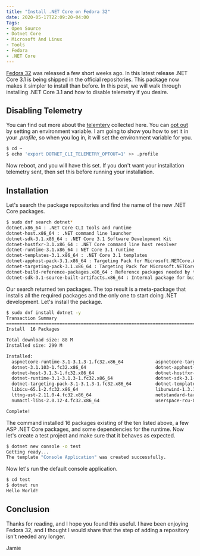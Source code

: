 ```yaml
---
title: "Install .NET Core on Fedora 32"
date: 2020-05-17T22:09:20-04:00
Tags:
- Open Source
- Dotnet Core
- Microsoft And Linux
- Tools
- Fedora
- .NET Core
---
```


[Fedora 32](https://fedoramagazine.org/announcing-fedora-32/) was released a few short weeks ago. In this latest release .NET Core 3.1 is being shipped in the official repositories. This package now makes it simpler to install than before. In this post, we will walk through installing .NET Core 3.1 and how to disable telemetry if you desire.

## Disabling Telemetry

You can find out more about the [telemtery](https://docs.microsoft.com/en-us/dotnet/core/tools/telemetry) collected here. You can [opt out](https://docs.microsoft.com/en-us/dotnet/core/tools/telemetry#how-to-opt-out) by setting an environment variable. I am going to show you how to set it in your *.profile*, so when you log in, it will set the environment variable for you.

```bash
$ cd ~
$ echo 'export DOTNET_CLI_TELEMETRY_OPTOUT=1' >> .profile
```

Now reboot, and you will have this set. If you don't want your installation telemetry sent, then set this before running your installation.

## Installation

Let's search the package repositories and find the name of the new .NET Core packages.

```bash
$ sudo dnf search dotnet*
dotnet.x86_64 : .NET Core CLI tools and runtime
dotnet-host.x86_64 : .NET command line launcher
dotnet-sdk-3.1.x86_64 : .NET Core 3.1 Software Development Kit
dotnet-hostfxr-3.1.x86_64 : .NET Core command line host resolver
dotnet-runtime-3.1.x86_64 : NET Core 3.1 runtime
dotnet-templates-3.1.x86_64 : .NET Core 3.1 templates
dotnet-apphost-pack-3.1.x86_64 : Targeting Pack for Microsoft.NETCore.App 3.1
dotnet-targeting-pack-3.1.x86_64 : Targeting Pack for Microsoft.NETCore.App 3.1
dotnet-build-reference-packages.x86_64 : Reference packages needed by the .NET Core SDK build
dotnet-sdk-3.1-source-built-artifacts.x86_64 : Internal package for building .NET Core 3.1 Software Development Kit
```

Our search returned ten packages. The top result is a meta-package that installs all the required packages and the only one to start doing .NET development. Let's install the package.

```bash
$ sudo dnf install dotnet -y
Transaction Summary
====================================================================================================================
Install  16 Packages

Total download size: 88 M
Installed size: 299 M

Installed:
  aspnetcore-runtime-3.1-3.1.3-1.fc32.x86_64            aspnetcore-targeting-pack-3.1-3.1.3-1.fc32.x86_64           
  dotnet-3.1.103-1.fc32.x86_64                          dotnet-apphost-pack-3.1-3.1.3-1.fc32.x86_64                 
  dotnet-host-3.1.3-1.fc32.x86_64                       dotnet-hostfxr-3.1-3.1.3-1.fc32.x86_64                      
  dotnet-runtime-3.1-3.1.3-1.fc32.x86_64                dotnet-sdk-3.1-3.1.103-1.fc32.x86_64                        
  dotnet-targeting-pack-3.1-3.1.3-1.fc32.x86_64         dotnet-templates-3.1-3.1.103-1.fc32.x86_64                  
  libicu-65.1-2.fc32.x86_64                             libunwind-1.3.1-5.fc32.x86_64                               
  lttng-ust-2.11.0-4.fc32.x86_64                        netstandard-targeting-pack-2.1-3.1.103-1.fc32.x86_64        
  numactl-libs-2.0.12-4.fc32.x86_64                     userspace-rcu-0.11.1-3.fc32.x86_64                          

Complete!
```

The command installed 16 packages existing of the ten listed above, a few ASP .NET Core packages, and some dependencies for the runtime. Now let's create a test project and make sure that it behaves as expected.

```bash
$ dotnet new console -o test
Getting ready...
The template "Console Application" was created successfully.
```

Now let's run the default console application.

```bash
$ cd test
$ dotnet run
Hello World!
```

## Conclusion

Thanks for reading, and I hope you found this useful. I have been enjoying Fedora 32, and I thought I would share that the step of adding a repository isn't needed any longer.

Jamie

